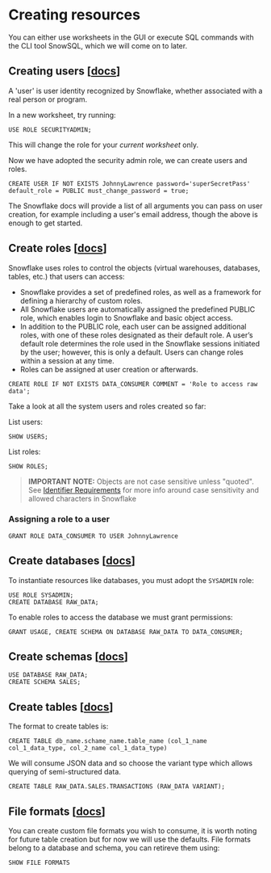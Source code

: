 # Creating resources

You can either use worksheets in the GUI or execute SQL commands with the CLI tool SnowSQL, which we will come on to later.


## Creating users [[docs](https://docs.snowflake.com/en/sql-reference/sql/create-user.html)]

A 'user' is user identity recognized by Snowflake, whether associated with a real person or program.

In a new worksheet, try running:

```USE ROLE SECURITYADMIN;```

This will change the role for your _current worksheet_ only.

Now we have adopted the security admin role, we can create users and roles.

```CREATE USER IF NOT EXISTS JohnnyLawrence password='superSecretPass' default_role = PUBLIC must_change_password = true;```

The Snowflake docs will provide a list of all arguments you can pass on user creation, for example including a user's email address, though the above is enough to get started.


## Create roles [[docs](https://docs.snowflake.com/en/sql-reference/sql/create-role.html)]

Snowflake uses roles to control the objects (virtual warehouses, databases, tables, etc.) that users can access:
* Snowflake provides a set of predefined roles, as well as a framework for defining a hierarchy of custom roles.
* All Snowflake users are automatically assigned the predefined PUBLIC role, which enables login to Snowflake and basic object access.
* In addition to the PUBLIC role, each user can be assigned additional roles, with one of these roles designated as their default role. A user’s default role determines the role used in the Snowflake sessions initiated by the user; however, this is only a default. Users can change roles within a session at any time.
* Roles can be assigned at user creation or afterwards.

```CREATE ROLE IF NOT EXISTS DATA_CONSUMER COMMENT = 'Role to access raw data';```

Take a look at all the system users and roles created so far:

List users:

```SHOW USERS;```

List roles:

```SHOW ROLES;```

> **IMPORTANT NOTE:** Objects are not case sensitive unless "quoted". See [Identifier Requirements](https://docs.snowflake.com/en/sql-reference/identifiers-syntax.html) for more info around case sensitivity and allowed characters in Snowflake

### Assigning a role to a user

```GRANT ROLE DATA_CONSUMER TO USER JohnnyLawrence```

## Create databases [[docs](https://docs.snowflake.com/en/sql-reference/sql/create-database.html)]

To instantiate resources like databases, you must adopt the `SYSADMIN` role:

```
USE ROLE SYSADMIN;
CREATE DATABASE RAW_DATA;
```

To enable roles to access the database we must grant permissions:

```GRANT USAGE, CREATE SCHEMA ON DATABASE RAW_DATA TO DATA_CONSUMER;```


## Create schemas [[docs](https://docs.snowflake.com/en/sql-reference/sql/create-schema.html)]

```
USE DATABASE RAW_DATA;
CREATE SCHEMA SALES;
```

## Create tables [[docs](https://docs.snowflake.com/en/sql-reference/sql/create-table.html)]

The format to create tables is:

```CREATE TABLE db_name.schame_name.table_name (col_1_name col_1_data_type, col_2_name col_1_data_type)```

We will consume JSON data and so choose the variant type which allows querying of semi-structured data.

```CREATE TABLE RAW_DATA.SALES.TRANSACTIONS (RAW_DATA VARIANT);```

## File formats [[docs](https://docs.snowflake.com/en/sql-reference/sql/show-file-formats.html)]

You can create custom file formats you wish to consume, it is worth noting for future table creation but for now we will use the defaults. File formats belong to a database and schema, you can retireve them using:

```SHOW FILE FORMATS```

